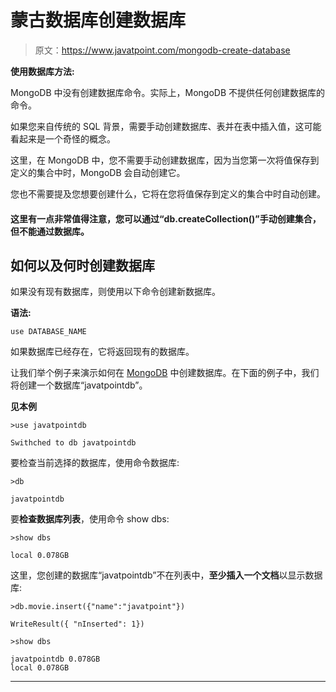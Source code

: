 # 蒙古数据库创建数据库

> 原文：<https://www.javatpoint.com/mongodb-create-database>

**使用数据库方法:**

MongoDB 中没有创建数据库命令。实际上，MongoDB 不提供任何创建数据库的命令。

如果您来自传统的 SQL 背景，需要手动创建数据库、表并在表中插入值，这可能看起来是一个奇怪的概念。

这里，在 MongoDB 中，您不需要手动创建数据库，因为当您第一次将值保存到定义的集合中时，MongoDB 会自动创建它。

您也不需要提及您想要创建什么，它将在您将值保存到定义的集合中时自动创建。

#### 这里有一点非常值得注意，您可以通过“db.createCollection()”手动创建集合，但不能通过数据库。

## 如何以及何时创建数据库

如果没有现有数据库，则使用以下命令创建新数据库。

**语法:**

```
use DATABASE_NAME

```

如果数据库已经存在，它将返回现有的数据库。

让我们举个例子来演示如何在 [MongoDB](https://www.javatpoint.com/mongodb-tutorial) 中创建数据库。在下面的例子中，我们将创建一个数据库“javatpointdb”。

**见本例**

```
>use javatpointdb

```

```
Swithched to db javatpointdb

```

要检查当前选择的数据库，使用命令数据库:

```
>db

```

```
javatpointdb

```

要**检查数据库列表**，使用命令 show dbs:

```
>show dbs

```

```
local 0.078GB

```

这里，您创建的数据库“javatpointdb”不在列表中，**至少插入一个文档**以显示数据库:

```
>db.movie.insert({"name":"javatpoint"})

```

```
WriteResult({ "nInserted": 1})

```

```
>show dbs

```

```
javatpointdb 0.078GB
local 0.078GB

```

* * *